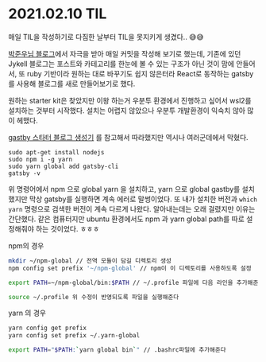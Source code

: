 # 2021.02.10 TIL

매일 TIL을 작성하기로 다짐한 날부터 TIL을 못지키게 생겼다.. 😅😅

[박준우님 블로그](https://junwoo45.github.io/2019-09-10-til_%ED%9B%84%EA%B8%B0/)에서 자극을 받아 매일 커밋을 작성해 보기로 했는데, 기존에 있던 Jykell 블로그는 포스트와 카테고리를 한눈에 볼 수 있는 구조가 아닌 것이 맘에 안들어서, 또 ruby 기반이라 원하는 대로 바꾸기도 쉽지 않은터라 React로 동작하는 gatsby를 사용해 블로그를 새로 만들어보기로 했다.

원하는 starter kit은 찾았지만 이왕 하는거 우분투 환경에서 진행하고 싶어서 wsl2를 설치하는 것부터 시작했다. 설치는 어렵지 않았으나 우분투 개발환경이 익숙치 않아 많이 헤맸다.

[gastby 스타터 블로그 생성기](https://dyjh-blog.netlify.app/posts/2020-gatsby-blog#wsl2%EC%97%90%EC%84%9C-gatsby-%EA%B0%9C%EB%B0%9C%ED%99%98%EA%B2%BD-%EB%A7%8C%EB%93%A4%EA%B8%B0) 를 참고해서 따라했지만 역시나 여러군데에서 막혔다.

```shell
sudo apt-get install nodejs
sudo npm i -g yarn
sudo yarn global add gatsby-cli
gatsby -v
```

위 명령어에서 npm 으로 global yarn 을 설치하고, yarn 으로 global gastby를 설치했지만 막상 gatsby를 실행하면 계속 에러로 말썽이었다. 또 내가 설치한 버전과 `which yarn` 명령으로 검색한 버전이 계속 다르게 나왔다. 알아내는데는 오래 걸렸지만 이유는 간단했다. 같은 컴퓨터지만 ubuntu 환경에서도 npm 과 yarn global path를 따로 설정해줘야 하는 것이었다. ㅎㅎㅎ

npm의 경우

```sh
mkdir ~/npm-global // 전역 모듈이 담길 디렉토리 생성
npm config set prefix '~/npm-global' // npm이 이 디렉토리를 사용하도록 설정

export PATH=~/npm-global/bin:$PATH // ~/.profile 파일에 다음 라인을 추가해준다

source ~/.profile 위 수정이 반영되도록 파일을 실행해준다
```

yarn 의 경우

```sh
yarn config get prefix
yarn config set prefix ~/.yarn-global

export PATH="$PATH:`yarn global bin`" // .bashrc파일에 추가해준다
```
